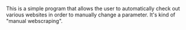 This is a simple program that allows the user to automatically check out various 
websites in order to manually change a parameter. It's kind of "manual webscraping".
